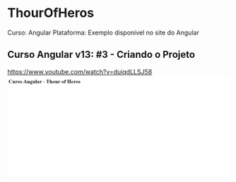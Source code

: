 # ThourOfHeros
Curso: Angular  Plataforma: Exemplo disponível no site do Angular

## Curso Angular v13: #3 - Criando o Projeto
https://www.youtube.com/watch?v=duiqdLLSJ58
![aula-03](https://github.com/agsilvamhm/ThourOfHeros/blob/main/thourofheros/src/assets/images-projeto/Aula-03.PNG)
